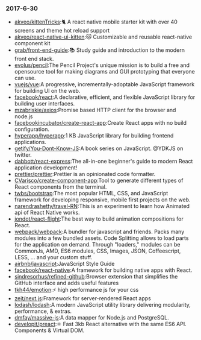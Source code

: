 ### 2017-6-30 
* [akveo/kittenTricks](https://github.com//akveo/kittenTricks):🐈 A react native mobile starter kit with over 40 screens and theme hot reload support 
* [akveo/react-native-ui-kitten](https://github.com//akveo/react-native-ui-kitten):🐱 Customizable and reusable react-native component kit 
* [grab/front-end-guide](https://github.com//grab/front-end-guide):📚 Study guide and introduction to the modern front end stack. 
* [evolus/pencil](https://github.com//evolus/pencil):The Pencil Project's unique mission is to build a free and opensource tool for making diagrams and GUI prototyping that everyone can use. 
* [vuejs/vue](https://github.com//vuejs/vue):A progressive, incrementally-adoptable JavaScript framework for building UI on the web. 
* [facebook/react](https://github.com//facebook/react):A declarative, efficient, and flexible JavaScript library for building user interfaces. 
* [mzabriskie/axios](https://github.com//mzabriskie/axios):Promise based HTTP client for the browser and node.js 
* [facebookincubator/create-react-app](https://github.com//facebookincubator/create-react-app):Create React apps with no build configuration. 
* [hyperapp/hyperapp](https://github.com//hyperapp/hyperapp):1 KB JavaScript library for building frontend applications. 
* [getify/You-Dont-Know-JS](https://github.com//getify/You-Dont-Know-JS):A book series on JavaScript. @YDKJS on twitter. 
* [dabbott/react-express](https://github.com//dabbott/react-express):The all-in-one beginner's guide to modern React application development! 
* [prettier/prettier](https://github.com//prettier/prettier):Prettier is an opinionated code formatter. 
* [CVarisco/create-component-app](https://github.com//CVarisco/create-component-app):Tool to generate different types of React components from the terminal. 
* [twbs/bootstrap](https://github.com//twbs/bootstrap):The most popular HTML, CSS, and JavaScript framework for developing responsive, mobile first projects on the web. 
* [narendrashetty/travel-RN](https://github.com//narendrashetty/travel-RN):This is an experiment to learn how Animated api of React Native works. 
* [jondot/react-flight](https://github.com//jondot/react-flight):The best way to build animation compositions for React. 
* [webpack/webpack](https://github.com//webpack/webpack):A bundler for javascript and friends. Packs many modules into a few bundled assets. Code Splitting allows to load parts for the application on demand. Through "loaders," modules can be CommonJs, AMD, ES6 modules, CSS, Images, JSON, Coffeescript, LESS, ... and your custom stuff. 
* [airbnb/javascript](https://github.com//airbnb/javascript):JavaScript Style Guide 
* [facebook/react-native](https://github.com//facebook/react-native):A framework for building native apps with React. 
* [sindresorhus/refined-github](https://github.com//sindresorhus/refined-github):Browser extension that simplifies the GitHub interface and adds useful features 
* [tkh44/emotion](https://github.com//tkh44/emotion):⚡️ high performance js for your css 
* [zeit/next.js](https://github.com//zeit/next.js):Framework for server-rendered React apps 
* [lodash/lodash](https://github.com//lodash/lodash):A modern JavaScript utility library delivering modularity, performance, & extras. 
* [dmfay/massive-js](https://github.com//dmfay/massive-js):A data mapper for Node.js and PostgreSQL. 
* [developit/preact](https://github.com//developit/preact):⚛️ Fast 3kb React alternative with the same ES6 API. Components & Virtual DOM. 
